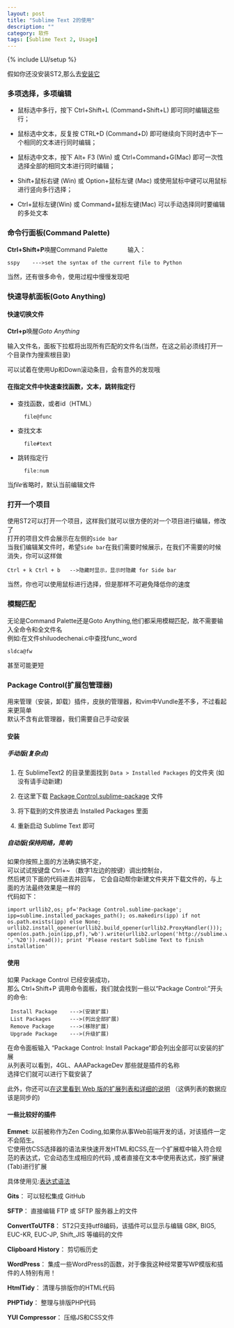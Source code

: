 ```yaml
---
layout: post
title: "Sublime Text 2的使用"
description: ""
category: 软件
tags: [Sublime Text 2, Usage]
---
```

{% include LU/setup %}


假如你还没安装ST2,那么去[安装它](/记录/2014/06/08/st2_install_config/ "Sublime Text 2的安装与配置")

### 多项选择，多项编辑  

* 鼠标选中多行，按下 Ctrl+Shift+L (Command+Shift+L) 即可同时编辑这些行；  

* 鼠标选中文本，反复按 CTRL+D (Command+D) 即可继续向下同时选中下一个相同的文本进行同时编辑；  

* 鼠标选中文本，按下 Alt+	F3 (Win) 或 Ctrl+Command+G(Mac) 即可一次性选择全部的相同文本进行同时编辑；  

* Shift+鼠标右键 (Win) 或 Option+鼠标左键 (Mac) 或使用鼠标中键可以用鼠标进行竖向多行选择；  

* Ctrl+鼠标左键(Win) 或 Command+鼠标左键(Mac) 可以手动选择同时要编辑的多处文本  

### 命令行面板(Command Palette)

**Ctrl+Shift+P**唤醒Command Palette　　　
输入：  

	sspy	--->set the syntax of the current file to Python

当然，还有很多命令，使用过程中慢慢发现吧  

### 快速导航面板(Goto Anything)

#### 快速切换文件
**Ctrl+p**唤醒*Goto Anything*  

输入文件名，面板下拉框将出现所有匹配的文件名(当然，在这之前必须线打开一个目录作为搜索根目录)	  

可以试着在使用Up和Down滚动条目，会有意外的发现哦    

#### 在指定文件中快速查找函数，文本，跳转指定行  

* 查找函数，或者id（HTML）	  

		file@func

* 查找文本  

		file#text

* 跳转指定行  

		file:num

当*file*省略时，默认当前编辑文件

### 打开一个项目  
使用ST2可以打开一个项目，这样我们就可以很方便的对一个项目进行编辑，修改了  
打开的项目文件会展示在左侧的`side bar`  
当我们编辑某文件时，希望`Side bar`在我们需要时候展示，在我们不需要的时候消失，你可以这样做  

	Ctrl + k Ctrl + b   -->隐藏时显示，显示时隐藏 for Side bar 

当然，你也可以使用鼠标进行选择，但是那样不可避免降低你的速度   

### 模糊匹配  
无论是Command Palette还是Goto Anything,他们都采用模糊匹配，故不需要输入全命令和全文件名  
例如:在文件shiluodechenai.c中查找func_word  

	sldca@fw  

甚至可能更短

### Package Control(扩展包管理器)  
用来管理（安装，卸载）插件，皮肤的管理器，和vim中Vundle差不多，不过看起来更简单  
默认不含有此管理器，我们需要自己手动安装  

#### 安装

##### 手动版(复杂点)  

1. 在 SublimeText2 的目录里面找到 `Data > Installed Packages` 的文件夹 (如没有请手动新建)  

2. 在这里下载 [Package Control.sublime-package](http://dl.iplaysoft.com/files/1774.html#download_list) 文件  

3. 将下载到的文件放进去 Installed Packages 里面  

4. 重新启动 Sublime Text 即可

##### 自动版(保持网络，简单)  

如果你按照上面的方法确实搞不定，  
可以试试按键盘 Ctrl+~ （数字1左边的按键）调出控制台，  
然后拷贝下面的代码进去并回车，  它会自动帮你新建文件夹并下载文件的，与上面的方法最终效果是一样的  
代码如下：　　

	import urllib2,os; pf='Package Control.sublime-package'; ipp=sublime.installed_packages_path(); os.makedirs(ipp) if not os.path.exists(ipp) else None; urllib2.install_opener(urllib2.build_opener(urllib2.ProxyHandler())); open(os.path.join(ipp,pf),'wb').write(urllib2.urlopen('http://sublime.wbond.net/'+pf.replace(' ','%20')).read()); print 'Please restart Sublime Text to finish installation'

#### 使用

如果 Package Control 已经安装成功，  
那么 Ctrl+Shift+P 调用命令面板，我们就会找到一些以“Package Control:”开头的命令:  

	 Install Package	--->(安装扩展)
	 List Packages 		--->(列出全部扩展)
	 Remove Package		--->(移除扩展)
	 Upgrade Package	--->(升级扩展)

在命令面板输入 “Package Control: Install Package“即会列出全部可以安装的扩展  
从列表可以看到，4GL、AAAPackageDev 那些就是插件的名称    
选择它们就可以进行下载安装了  

此外，你还可以[在这里看到 Web 版的扩展列表和详细的说明](https://sublime.wbond.net/) （这俩列表的数据应该是同步的)  

#### 一些比较好的插件  

__Emmet__: 以前被称作为Zen Coding,如果你从事Web前端开发的话，对该插件一定不会陌生。  
它使用仿CSS选择器的语法来快速开发HTML和CSS,在一个扩展框中输入符合规范的表达式，它会动态生成相应的代码 ,或者直接在文本中使用表达式，按扩展键(Tab)进行扩展

具体使用见:[表达式语法](http://www.w3cplus.com/tools/emmet-cheat-sheet.html)  

__Gits__： 可以轻松集成 GitHub  

__SFTP__： 直接编辑 FTP 或 SFTP 服务器上的文件  

__ConvertToUTF8__： ST2只支持utf8编码，该插件可以显示与编辑 GBK, BIG5, EUC-KR, EUC-JP, Shift_JIS 等编码的文件  

__Clipboard History__： 剪切板历史  

__WordPress__： 集成一些WordPress的函数，对于像我这种经常要写WP模版和插件的人特别有用！  

__HtmlTidy__： 清理与排版你的HTML代码  

__PHPTidy__： 整理与排版PHP代码  

__YUI Compressor__： 压缩JS和CSS文件
